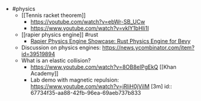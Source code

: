 - #physics
	- [[Tennis racket theorem]]
		- https://youtube.com/watch?v=ebWr-SB_UCw
		- https://www.youtube.com/watch?v=vklY1bHIi1I
	- [[rapier physics engine]] #rust
		- [Rapier Physics Engine Showcase: Rust Physics Engine for Bevy](https://youtu.be/GwlZ5EPu8l0)
	- Discussion on physics engines: https://news.ycombinator.com/item?id=39519894
	- What is an elastic collision?
		- https://www.youtube.com/watch?v=8OB8eIPgEkQ [[Khan Academy]]
		- Lab demo with magnetic repulsion: https://www.youtube.com/watch?v=jRliH0jVilM [3m]
		  id:: 67734f35-aa88-42fb-96ea-69aeb737b833